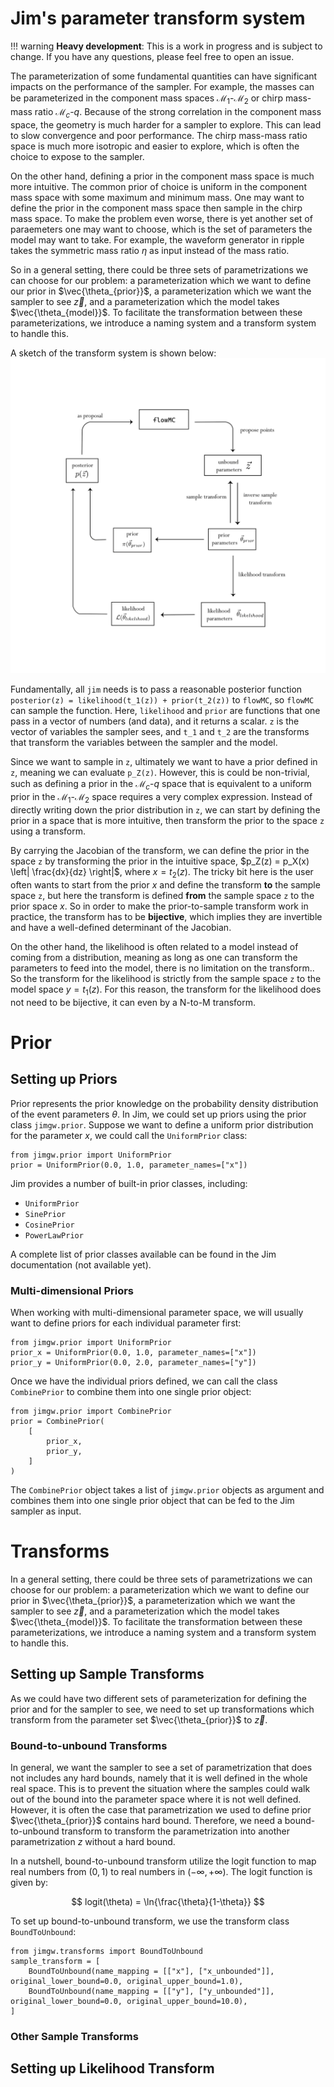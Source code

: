 # Jim's parameter transform system

!!! warning
    **Heavy development**: This is a work in progress and is subject to change. If you have any questions, please feel free to open an issue.

The parameterization of some fundamental quantities can have significant impacts on the performance of the sampler. For example, the masses can be parameterized in the component mass spaces $\mathcal{M}_1$-$\mathcal{M}_2$ or chirp mass-mass ratio $\mathcal{M}_c$-$q$. Because of the strong correlation in the component mass space, the geometry is much harder for a sampler to explore. This can lead to slow convergence and poor performance. The chirp mass-mass ratio space is much more isotropic and easier to explore, which is often the choice to expose to the sampler.

On the other hand, defining a prior in the component mass space is much more intuitive. The common prior of choice is uniform in the component mass space with some maximum and minimum mass. One may want to define the prior in the component mass space then sample in the chirp mass space. To make the problem even worse, there is yet another set of paraemeters one may want to choose, which is the set of parameters the model may want to take. For example, the waveform generator in ripple takes the symmetric mass ratio $\eta$ as input instead of the mass ratio.

So in a general setting, there could be three sets of parametrizations we can choose for our problem: a parameterization which we want to define our prior in $\vec{\theta_{prior}}$, a parameterization which we want the sampler to see $\vec{z}$, and a parameterization which the model takes $\vec{\theta_{model}}$. To facilitate the transformation between these parameterizations, we introduce a naming system and a transform system to handle this.

A sketch of the transform system is shown below:
![A sketch of the transform system](prior_system_diagram.png)

Fundamentally, all `jim` needs is to pass a reasonable posterior function `posterior(z) = likelihood(t_1(z)) + prior(t_2(z))` to `flowMC`, so `flowMC` can sample the function. Here, `likelihood` and `prior` are functions that one pass in a vector of numbers (and data), and it returns a scalar. `z` is the vector of variables the sampler sees, and `t_1` and `t_2` are the transforms that transform the variables between the sampler and the model. 

Since we want to sample in `z`, ultimately we want to have a prior defined in `z`, meaning we can evaluate `p_Z(z)`. However, this is could be non-trivial, such as defining a prior in the $\mathcal{M}_c$-$q$ space that is equivalent to a uniform prior in the $\mathcal{M}_1$-$\mathcal{M}_2$ space requires a very complex expression. Instead of directly writing down the prior distribution in `z`, we can start by defining the prior in a space that is more intuitive, then transform the prior to the space `z` using a transform. 

By carrying the Jacobian of the transform, we can define the prior in the space `z` by transforming the prior in the intuitive space, $p_Z(z) = p_X(x) \left| \frac{dx}{dz} \right|$, where $x = t_2(z)$. The tricky bit here is the user often wants to start from the prior $x$ and define the transform **to** the sample space `z`, but here the transform is defined **from** the sample space `z` to the prior space $x$. So in order to make the prior-to-sample transform work in practice, the transform has to be **bijective**, which implies they are invertible and have a well-defined determinant of the Jacobian.

On the other hand, the likelihood is often related to a model instead of coming from a distribution, meaning as long as one can transform the parameters to feed into the model, there is no limitation on the transform.. So the transform for the likelihood is strictly from the sample space `z` to the model space $y = t_1(z)$. For this reason, the transform for the likelihood does not need to be bijective, it can even by a N-to-M transform.

# Prior

## Setting up Priors
Prior represents the prior knowledge on the probability density distribution of the event parameters $\theta$. In Jim, we could set up priors using the prior class `jimgw.prior`. Suppose we want to define a uniform prior distribution for the parameter $x$, we could call the `UniformPrior` class:

```
from jimgw.prior import UniformPrior
prior = UniformPrior(0.0, 1.0, parameter_names=["x"])
```

Jim provides a number of built-in prior classes, including:
- `UniformPrior`
- `SinePrior`
- `CosinePrior`
- `PowerLawPrior`

A complete list of prior classes available can be found in the Jim documentation (not available yet).

### Multi-dimensional Priors
When working with multi-dimensional parameter space, we will usually want to define priors for each individual parameter first:

```
from jimgw.prior import UniformPrior
prior_x = UniformPrior(0.0, 1.0, parameter_names=["x"])
prior_y = UniformPrior(0.0, 2.0, parameter_names=["y"])
```

Once we have the individual priors defined, we can call the class `CombinePrior` to combine them into one single prior object:

```
from jimgw.prior import CombinePrior
prior = CombinePrior(
    [
        prior_x,
        prior_y,
    ]
)
```

The `CombinePrior` object takes a list of `jimgw.prior` objects as argument and combines them into one single prior object that can be fed to the Jim sampler as input.

# Transforms
In a general setting, there could be three sets of parametrizations we can choose for our problem: a parameterization which we want to define our prior in $\vec{\theta_{prior}}$, a parameterization which we want the sampler to see $\vec{z}$, and a parameterization which the model takes $\vec{\theta_{model}}$. To facilitate the transformation between these parameterizations, we introduce a naming system and a transform system to handle this. 

## Setting up Sample Transforms
As we could have two different sets of parameterization for defining the prior and for the sampler to see, we need to set up transformations which transform from the parameter set $\vec{\theta_{prior}}$ to $\vec{z}$.

### Bound-to-unbound Transforms
In general, we want the sampler to see a set of parametrization that does not includes any hard bounds, namely that it is well defined in the whole real space. This is to prevent the situation where the samples could walk out of the bound into the parameter space where it is not well defined. However, it is often the case that parametrization we used to define prior $\vec{\theta_{prior}}$ contains hard bound. Therefore, we need a bound-to-unbound transform to transform the parametrization into another parametrization $z$ without a hard bound. 

In a nutshell, bound-to-unbound transform utilize the logit function to map real numbers from $(0, 1)$ to real numbers in $(-\infty, +\infty)$. The logit function is given by:

$$
logit(\theta) = \ln{\frac{\theta}{1-\theta}}
$$

To set up bound-to-unbound transform, we use the transform class `BoundToUnbound`:

```
from jimgw.transforms import BoundToUnbound
sample_transform = [
    BoundToUnbound(name_mapping = [["x"], ["x_unbounded"]], original_lower_bound=0.0, original_upper_bound=1.0),
    BoundToUnbound(name_mapping = [["y"], ["y_unbounded"]], original_lower_bound=0.0, original_upper_bound=10.0),
]
```

### Other Sample Transforms



## Setting up Likelihood Transform

